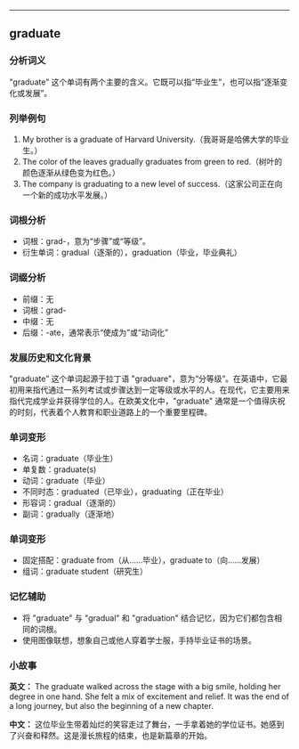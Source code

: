 
---------------
## graduate
### 分析词义
"graduate" 这个单词有两个主要的含义。它既可以指“毕业生”，也可以指“逐渐变化或发展”。

### 列举例句
1. My brother is a graduate of Harvard University.（我哥哥是哈佛大学的毕业生。）
2. The color of the leaves gradually graduates from green to red.（树叶的颜色逐渐从绿色变为红色。）
3. The company is graduating to a new level of success.（这家公司正在向一个新的成功水平发展。）

### 词根分析
- 词根：grad-，意为“步骤”或“等级”。
- 衍生单词：gradual（逐渐的），graduation（毕业，毕业典礼）

### 词缀分析
- 前缀：无
- 词根：grad-
- 中缀：无
- 后缀：-ate，通常表示“使成为”或“动词化”

### 发展历史和文化背景
"graduate" 这个单词起源于拉丁语 "graduare"，意为“分等级”。在英语中，它最初用来指代通过一系列考试或步骤达到一定等级或水平的人。在现代，它主要用来指代完成学业并获得学位的人。在欧美文化中，"graduate" 通常是一个值得庆祝的时刻，代表着个人教育和职业道路上的一个重要里程碑。

### 单词变形
- 名词：graduate（毕业生）
- 单复数：graduate(s)
- 动词：graduate（毕业）
- 不同时态：graduated（已毕业），graduating（正在毕业）
- 形容词：gradual（逐渐的）
- 副词：gradually（逐渐地）

### 单词变形
- 固定搭配：graduate from（从……毕业），graduate to（向……发展）
- 组词：graduate student（研究生）

### 记忆辅助
- 将 "graduate" 与 "gradual" 和 "graduation" 结合记忆，因为它们都包含相同的词根。
- 使用图像联想，想象自己或他人穿着学士服，手持毕业证书的场景。

### 小故事
**英文：**
The graduate walked across the stage with a big smile, holding her degree in one hand. She felt a mix of excitement and relief. It was the end of a long journey, but also the beginning of a new chapter.

**中文：**
这位毕业生带着灿烂的笑容走过了舞台，一手拿着她的学位证书。她感到了兴奋和释然。这是漫长旅程的结束，也是新篇章的开始。

